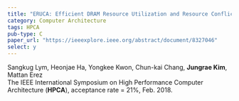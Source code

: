 ```yaml
---
title: "ERUCA: Efficient DRAM Resource Utilization and Resource Conflict Avoidance for Memory System Parallelism"
category: Computer Architecture
tags: HPCA
pub-type: C
paper_url: "https://ieeexplore.ieee.org/abstract/document/8327046"
select: y
---
```


Sangkug Lym, Heonjae Ha, Yongkee Kwon, Chun-kai Chang, **Jungrae Kim**, Mattan Erez<br>
The IEEE International Symposium on High Performance Computer Architecture (**HPCA**), acceptance rate = 21%, Feb. 2018.

